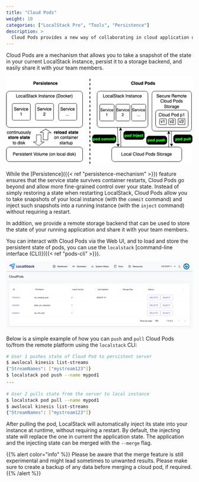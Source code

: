 ```yaml
---
title: "Cloud Pods"
weight: 10
categories: ["LocalStack Pro", "Tools", "Persistence"]
description: >
  Cloud Pods provides a new way of collaborating in cloud application development workflows.
---
```


Cloud Pods are a mechanism that allows you to take a snapshot of the state in your current LocalStack instance, persist it to a storage backend, and easily share it with your team members.

![Persistence versus Cloud Pods](pods-persistence.png)

While the [Persistence]({{< ref "persistence-mechanism" >}}) feature ensures that the service state survives container restarts, Cloud Pods go beyond and allow more fine-grained control over your state.
Instead of simply restoring a state when restarting LocalStack, Cloud Pods allow you to take snapshots of your local instance (with the `commit` command) and inject such snapshots into a running instance (with the `inject` command) without requiring a restart.

In addition, we provide a remote storage backend that can be used to store the state of your running application and share it with your team members.

You can interact with Cloud Pods via the Web UI, and to load and store the persistent state of pods, you can use the `localstack` [command-line interface (CLI)]({{< ref "pods-cli" >}}).

![Cloud Pods Web UI](pods-ui.png)

Below is a simple example of how you can `push` and `pull` Cloud Pods to/from the remote platform using the `localstack` CLI:

```bash
# User 1 pushes state of Cloud Pod to persistent server
$ awslocal kinesis list-streams
{"StreamNames": ["mystream123"]}
$ localstack pod push --name mypod1
...

# User 2 pulls state from the server to local instance
$ localstack pod pull --name mypod1
$ awslocal kinesis list-streams
{"StreamNames": ["mystream123"]}
```

After pulling the pod, LocalStack will automatically inject its state into your instance at runtime, without requiring a restart.
By default, the injecting state will replace the one in current the application state.
The application and the injecting state can be merged with the `--merge` flag.

{{% alert color="info" %}}
Please be aware that the merge feature is still experimental and might lead sometimes to unwanted results.
Please make sure to create a backup of any data before merging a cloud pod, if required.
{{% /alert %}}

